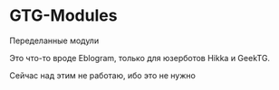 # GTG-Modules
Переделанные модули

Это что-то вроде Eblogram, только для юзерботов Hikka и GeekTG.

Сейчас над этим не работаю, ибо это не нужно
